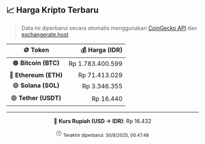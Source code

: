 

<!-- HARGA_KRIPTO -->
## 📈 Harga Kripto Terbaru

> Data ini diperbarui secara otomatis menggunakan [CoinGecko API](https://www.coingecko.com/) dan [exchangerate.host](https://exchangerate.host/)

<div align="center">

| 🪙 Token | 💰 Harga (IDR) |
|:------:|---------------:|
| 🟠 **Bitcoin (BTC)**   | Rp 1.783.400.599 |
| 🔵 **Ethereum (ETH)**  | Rp 71.413.029 |
| 🟣 **Solana (SOL)**    | Rp 3.346.355 |
| 🟢 **Tether (USDT)**   | Rp 16.440 |

---

💱 **Kurs Rupiah (USD → IDR)**: Rp 16.432

🕒 <sub>Terakhir diperbarui: 30/8/2025, 00.47.48</sub>

</div>
<!-- /HARGA_KRIPTO -->
